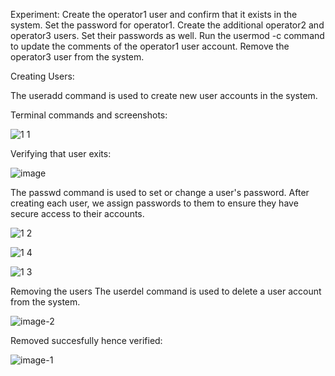 Experiment:
Create the operator1 user and confirm that it exists in the system. Set the password for operator1.
Create the additional operator2 and operator3 users. Set their passwords as well. 
Run the usermod -c command to update the comments of the operator1 user account.
Remove the operator3 user from the system. 

Creating Users:

The useradd command is used to create new user accounts in the system.


Terminal commands and screenshots:

![1 1](https://github.com/user-attachments/assets/14c42efa-2d96-4575-80dd-350ce4f31ad5)

Verifying that user exits:

![image](https://github.com/user-attachments/assets/e6761587-3c07-4d86-96b9-a4fc7df35903)

The passwd command is used to set or change a user's password.
After creating each user, we assign passwords to them to ensure they have secure access to their accounts.

![1 2](https://github.com/user-attachments/assets/29156b72-e9b3-4d28-b75e-9ecfa0046f82)

![1 4](https://github.com/user-attachments/assets/85fca2cd-0d7c-40e9-9405-cf2bc7e95bc5)

![1 3](https://github.com/user-attachments/assets/32832841-b2c3-490d-b13c-3163a43c7be4)

Removing the users
The userdel command is used to delete a user account from the system.

![image-2](https://github.com/user-attachments/assets/ee654bc9-cf68-400f-87f1-a439f6e8911c)


Removed succesfully hence verified:

![image-1](https://github.com/user-attachments/assets/76cfe3f2-85d6-42cb-afb3-7e4c400b6cd2)

